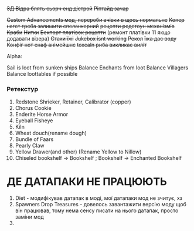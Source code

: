 ~~3Д Відра блять сьорч енд дістрой~~
~~Ріптайд зачар~~

~~Custom Advancements мод, перероби ачівки в щось нормальне~~
~~Копер нагет треба залишити спеланкерний~~
~~рецепти редстоун механізмів~~
~~Краби~~
~~Нитки~~
~~Бекпорт платівок рецепти~~
(ремонт платівки 11 якщо додавати візера)
~~Стаки їжі~~
~~Jukebox isnt working~~
~~Рекол~~
~~їжа дає воду~~
~~Конфіг нот енаф анімейшнс~~
~~toxcaln риба викликає виліт~~

Alpha:

Sail is loot from sunken ships
Balance Enchants from loot
Balance Villagers
Balance loottables if possible

### Ретекстур
1) Redstone Shrieker, Retainer, Calibrator (copper)
2) Chorus Cookie
3) Enderite Horse Armor
4) Eyeball Fisheye
5) Kiln
6) Wheat douch(rename dough)
7) Bundle of Faars
8) Pearly Claw
9) Yellow Drawer(and other) (Rename Yellow to Nillow)
10) Chiseled bookshelf -> Bookshelf ; Bookshelf -> Enchanted Bookshelf

# ДЕ ДАТАПАКИ НЕ ПРАЦЮЮТЬ

1) Diet - модифікував датапак в моді, мої датапаки мод не зчитує, хз
2) Spawners Drop Treasures - довелось завантажити версію моду щоб він працював, тому нема сенсу писати на нього датапак, просто заміни мод
3) 